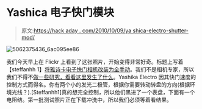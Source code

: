 # Yashica 电子快门模块

> 原文:[https://hack aday . com/2010/10/09/ya shica-electro-shutter-mod/](https://hackaday.com/2010/10/09/yashica-electro-shutter-mod/)

![](../Images/aa8a9296676ad4d30e50af09559a6a5b.png "5062375436_6ac095ee86")

我们今天早上在 Flickr 上看到了这张照片，开始变得非常好奇。标题上写着【steffanhh 1】[将雅诗卡电子快门相机改装为全手动](http://www.flickr.com/photos/51343763@N03/5062378996/in/pool-69453349@N00)。我们不是相机专家，所以我们不得不[做一些研究，看看这里发生了什么](http://www.yashica-guy.com/document/chrono.html)。Yashika Electro 因其快门速度的控制方式而得名。你有两个小的发光二极管，根据你需要转动转盘的方向(根据环境光线？).[Steffanhh1]真的想完全控制，所以他们黑进了一个表盘，下面有一个电阻结。第一批测试照片正在下载冲洗中，所以我们必须等着看结果。